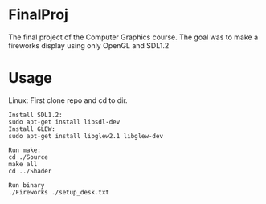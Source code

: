 # FinalProj

The final project of the Computer Graphics course. The goal was to make a fireworks display using only OpenGL and SDL1.2

# Usage

Linux:
First clone repo and cd to dir.

```
Install SDL1.2:
sudo apt-get install libsdl-dev
Install GLEW:
sudo apt-get install libglew2.1 libglew-dev

Run make:
cd ./Source
make all
cd ../Shader

Run binary
./Fireworks ./setup_desk.txt 
